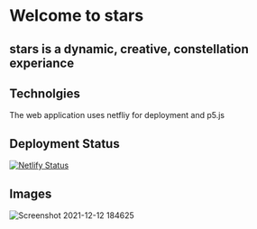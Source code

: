 # Welcome to stars

## stars is a dynamic, creative, constellation experiance

## Technolgies

The web application uses netfliy for deployment and p5.js

## Deployment Status

[![Netlify Status](https://api.netlify.com/api/v1/badges/b8fc9c47-d579-4df4-98d2-0edc5a8d0fda/deploy-status)](https://app.netlify.com/sites/angry-pasteur-0be0e9/deploys)

## Images
![Screenshot 2021-12-12 184625](https://user-images.githubusercontent.com/60354054/145738824-fbabc73e-51ec-4543-89f9-6dceb23568ac.png)

